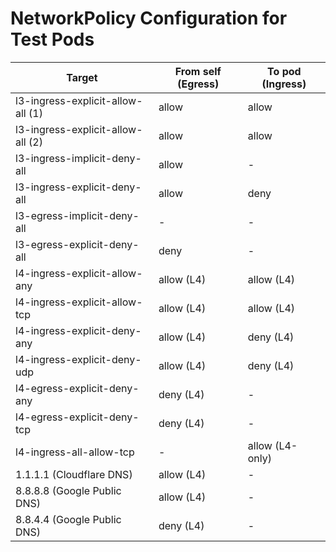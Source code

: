 # NetworkPolicy Configuration for Test Pods

| Target | From self (Egress) | To pod (Ingress) |
|-|-|-|
| l3-ingress-explicit-allow-all (1) | allow | allow |
| l3-ingress-explicit-allow-all (2) | allow | allow |
| l3-ingress-implicit-deny-all | allow | - |
| l3-ingress-explicit-deny-all | allow | deny |
| l3-egress-implicit-deny-all | - | - |
| l3-egress-explicit-deny-all | deny | - |
| l4-ingress-explicit-allow-any | allow (L4) | allow (L4) |
| l4-ingress-explicit-allow-tcp | allow (L4) | allow (L4) |
| l4-ingress-explicit-deny-any | allow (L4) | deny (L4) |
| l4-ingress-explicit-deny-udp | allow (L4) | deny (L4) |
| l4-egress-explicit-deny-any | deny (L4) | - |
| l4-egress-explicit-deny-tcp | deny (L4) | - |
| l4-ingress-all-allow-tcp | - | allow (L4-only) |
| 1.1.1.1 (Cloudflare DNS) | allow (L4) | - |
| 8.8.8.8 (Google Public DNS) | allow (L4) | - |
| 8.8.4.4 (Google Public DNS)  | deny (L4) | - |
